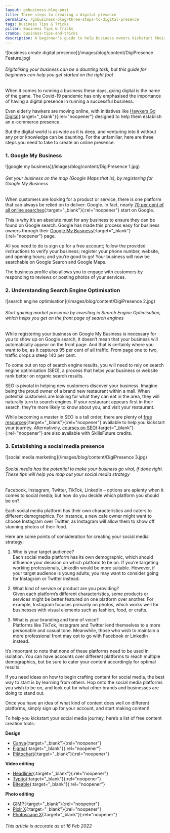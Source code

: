 ```yaml
---
layout: gobusiness-blog-post
title: Three steps to creating a digital presence
permalink: /gobusiness-blog/three-steps-to-digital-presence
tags: Business Tips & Tricks
pillar: Business Tips & Tricks
crumbs: business-tips-and-tricks
description: A beginner’s guide to help business owners kickstart their digitalisation journey. In three easy steps, learn how you can create a digital presence.
---
```


![business create digital presence](/images/blog/content/DigiPresence Feature.jpg)
###### Digitalising your business can be a daunting task, but this guide for beginners can help you get started on the right foot

When it comes to running a business these days, going digital is the name of the game. The Covid-19 pandemic has only emphasised the importance of having a digital presence in running a successful business. 

Even elderly hawkers are moving online, with initiatives like [Hawkers Go Digital](https://www.imda.gov.sg/hawkersgodigital/?src=gobiz_blog){:target="_blank"}{:rel="noopener"} designed to help them establish an e-commerce presence. 

But the digital world is as wide as it is deep, and venturing into it without any prior knowledge can be daunting. For the unfamiliar, here are three steps you need to take to create an online presence: 

### 1. Google My Business

![google my business](/images/blog/content/DigiPresence 1.jpg)
###### Get your business on the map (Google Maps that is), by registering for Google My Business

When customers are looking for a product or service, there is one platform that can always be relied on to deliver: Google. In fact, nearly [70 per cent of all online searches](https://www.netmarketshare.com/search-engine-market-share.aspx?options=%7B%22filter%22%3A%7B%22%24and%22%3A%5B%7B%22deviceType%22%3A%7B%22%24in%22%3A%5B%22Desktop%2Flaptop%22%5D%7D%7D%5D%7D%2C%22dateLabel%22%3A%22Trend%22%2C%22attributes%22%3A%22share%22%2C%22group%22%3A%22searchEngine%22%2C%22sort%22%3A%7B%22share%22%3A-1%7D%2C%22id%22%3A%22searchEnginesDesktop%22%2C%22dateInterval%22%3A%22Monthly%22%2C%22dateStart%22%3A%222019-11%22%2C%22dateEnd%22%3A%222020-10%22%2C%22segments%22%3A%22-1000%22%7D){:target="_blank"}{:rel="noopener"} start on Google. 

This is why it’s an absolute must for any business to ensure they can be found on Google search. Google has made this process easy for business owners through their [Google My Business](https://www.google.com/intl/en_sg/business/?src=gobiz_blog){:target="_blank"}{:rel="noopener"} page. 

All you need to do is sign up for a free account; follow the provided instructions to verify your business; register your phone number, website, and opening hours; and you’re good to go! Your business will now be searchable on Google Search and Google Maps. 

The business profile also allows you to engage with customers by responding to reviews or posting photos of your services. 

### 2. Understanding Search Engine Optimisation

![search engine optimisation](/images/blog/content/DigiPresence 2.jpg)
###### Start gaining market presence by investing in Search Engine Optimisation, which helps you get on the front page of search engines

While registering your business on Google My Business is necessary for you to show up on Google search, it doesn’t mean that your business will automatically appear on the front page. And that is certainly where you want to be, as it captures 95 per cent of all traffic. From page one to two, traffic drops a steep 140 per cent. 

To come out on top of search engine results, you will need to rely on search engine optimisation (SEO), a process that helps your business or website rank better on organic search results. 

SEO is pivotal in helping new customers discover your business. Imagine being the proud owner of a brand new restaurant within a mall. When potential customers are looking for what they can eat in the area, they will naturally turn to search engines. If your restaurant appears first in their search, they’re more likely to know about you, and visit your restaurant. 

While becoming a master in SEO is a tall order, there are plenty of [free resources](https://moz.com/beginners-guide-to-seo/?src=gobiz_blog){:target="_blank"}{:rel="noopener"} available to help you kickstart your journey. Alternatively, [courses on SEO](https://www.equinetacademy.com/seo-training-course-singapore/?src=gobiz_blog){:target="_blank"}{:rel="noopener"} are also available with SkillsFuture credits. 

### 3. Establishing a social media presence

![social media marketing](/images/blog/content/DigiPresence 3.jpg)
###### Social media has the potential to make your business go viral, if done right. These tips will help you map out your social media strategy

Facebook, Instagram, Twitter, TikTok, LinkedIn – options are aplenty when it comes to social media; but how do you decide which platform you should be on? 

Each social media platform has their own characteristics and caters to different demographics. For instance, a new cafe owner might want to choose Instagram over Twitter, as Instagram will allow them to show off stunning photos of their food. 

Here are some points of consideration for creating your social media strategy:

1. Who is your target audience? <br>Each social media platform has its own demographic, which should influence your decision on which platform to be on. If you’re targeting working professionals, LinkedIn would be more suitable. However, if your target audience is young adults, you may want to consider going for Instagram or Twitter instead. 
    
2. What kind of service or product are you providing? <br>Given each platform’s different characteristics, some products or services might be better featured on one platform over another. For example, Instagram focuses primarily on photos, which works well for businesses with visual elements such as fashion, food, or crafts.
    
3. What is your branding and tone of voice? <br>Platforms like TikTok, Instagram and Twitter lend themselves to a more personable and casual tone. Meanwhile, those who wish to maintain a more professional front may opt to go with Facebook or LinkedIn instead. 

It’s important to note that none of these platforms need to be used in isolation. You can have accounts over different platforms to reach multiple demographics, but be sure to cater your content accordingly for optimal results. 

If you need ideas on how to begin crafting content for social media, the best way to start is by learning from others. Hop onto the social media platforms you wish to be on, and look out for what other brands and businesses are doing to stand out. 

Once you have an idea of what kind of content does well on different platforms, simply sign up for your account, and start making content! 

To help you kickstart your social media journey, here’s a list of free content creation tools: 

**Design**
- [Canva](https://www.canva.com/?src=gobiz_blog){:target="_blank"}{:rel="noopener"}
- [Figma](https://www.figma.com/?src=gobiz_blog){:target="_blank"}{:rel="noopener"}
- [Piktochart](https://piktochart.com/?src=gobiz_blog){:target="_blank"}{:rel="noopener"}

**Video editing**
- [Headliner](https://www.headliner.app/?src=gobiz_blog){:target="_blank"}{:rel="noopener"}
- [Typito](https://typito.com/?src=gobiz_blog){:target="_blank"}{:rel="noopener"}
- [Biteable](https://biteable.com/?src=gobiz_blog){:target="_blank"}{:rel="noopener"}

**Photo editing**
- [GIMP](https://www.gimp.org/?src=gobiz_blog){:target="_blank"}{:rel="noopener"}
- [Pixlr X](https://pixlr.com/x/?src=gobiz_blog){:target="_blank"}{:rel="noopener"}
- [Photoscape X](http://x.photoscape.org/?src=gobiz_blog){:target="_blank"}{:rel="noopener"}

###### This article is accurate as at 16 Feb 2022

